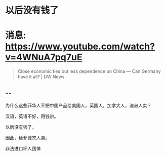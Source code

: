 # 以后没有钱了

# 消息: https://www.youtube.com/watch?v=4WNuA7pq7uE

> Close economic ties but less dependence on China — Can Germany have it all? | DW News

## --

为什么这些菲华人不把中国产品给美国人，英国人，加拿大人，澳洲人卖？

汉语，英语不好，用钱讲。

以后没有钱了。

因此，给菲律宾人卖。

非法进口坏人团体
